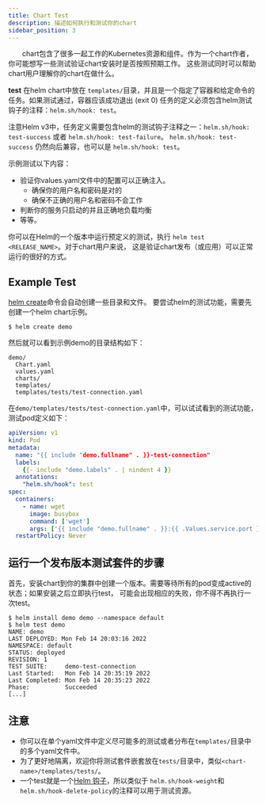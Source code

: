 ```yaml
---
title: Chart Test
description: 描述如何执行和测试你的chart
sidebar_position: 3
---
```


&emsp;&emsp;chart包含了很多一起工作的Kubernetes资源和组件。作为一个chart作者，你可能想写一些测试验证chart安装时是否按照预期工作。
这些测试同时可以帮助chart用户理解你的chart在做什么。

**test** 在helm chart中放在 `templates/`目录，并且是一个指定了容器和给定命令的任务。如果测试通过，容器应该成功退出 (exit 0)
任务的定义必须包含helm测试钩子的注释：`helm.sh/hook: test`。

注意Helm v3中，任务定义需要包含helm的测试钩子注释之一：`helm.sh/hook: test-success` 或者 `helm.sh/hook: test-failure`。
`helm.sh/hook: test-success` 仍然向后兼容，也可以是 `helm.sh/hook: test`。

示例测试以下内容：

- 验证你values.yaml文件中的配置可以正确注入。
  - 确保你的用户名和密码是对的
  - 确保不正确的用户名和密码不会工作
- 判断你的服务只启动的并且正确地负载均衡
- 等等。

你可以在Helm的一个版本中运行预定义的测试，执行 `helm test <RELEASE_NAME>`。对于chart用户来说，
这是验证chart发布（或应用）可以正常运行的很好的方式。

## Example Test

[helm create](https://helm.sh/zh/docs/helm/helm_create)命令会自动创建一些目录和文件。
要尝试helm的测试功能，需要先创建一个helm chart示例。

```console
$ helm create demo
```

然后就可以看到示例demo的目录结构如下：

```console
demo/
  Chart.yaml
  values.yaml
  charts/
  templates/
  templates/tests/test-connection.yaml
```

在`demo/templates/tests/test-connection.yaml`中，可以试试看到的测试功能，测试pod定义如下：

```yaml
apiVersion: v1
kind: Pod
metadata:
  name: "{{ include "demo.fullname" . }}-test-connection"
  labels:
    {{- include "demo.labels" . | nindent 4 }}
  annotations:
    "helm.sh/hook": test
spec:
  containers:
    - name: wget
      image: busybox
      command: ['wget']
      args: ['{{ include "demo.fullname" . }}:{{ .Values.service.port }}']
  restartPolicy: Never
```

## 运行一个发布版本测试套件的步骤

首先，安装chart到你的集群中创建一个版本。需要等待所有的pod变成active的状态；如果安装之后立即执行test，
可能会出现相应的失败，你不得不再执行一次test。

```console
$ helm install demo demo --namespace default
$ helm test demo
NAME: demo
LAST DEPLOYED: Mon Feb 14 20:03:16 2022
NAMESPACE: default
STATUS: deployed
REVISION: 1
TEST SUITE:     demo-test-connection
Last Started:   Mon Feb 14 20:35:19 2022
Last Completed: Mon Feb 14 20:35:23 2022
Phase:          Succeeded
[...]
```

## 注意

- 你可以在单个yaml文件中定义尽可能多的测试或者分布在`templates/`目录中的多个yaml文件中。
- 为了更好地隔离，欢迎你将测试套件嵌套放在`tests/`目录中，类似`<chart-name>/templates/tests/`。
- 一个test就是一个[Helm 钩子](https://helm.sh/zh/docs/topics/charts_hooks)，所以类似于
`helm.sh/hook-weight`和`helm.sh/hook-delete-policy`的注释可以用于测试资源。
